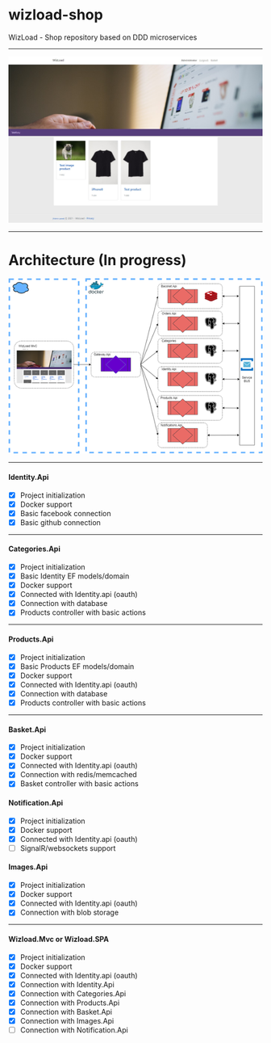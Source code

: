 # wizload-shop
WizLoad - Shop repository based on DDD microservices

---

![shop](https://raw.githubusercontent.com/kamilagruhlke/wizload-shop/main/img/wiz-load.jpg)


---

# Architecture (In progress)

![architecture](https://raw.githubusercontent.com/kamilagruhlke/wizload-shop/main/img/architecture.png)

---

#### Identity.Api

- [x] Project initialization
- [x] Docker support
- [x] Basic facebook connection
- [x] Basic github connection

---

#### Categories.Api

- [x] Project initialization
- [x] Basic Identity EF models/domain
- [x] Docker support
- [x] Connected with Identity.api (oauth)
- [x] Connection with database
- [x] Products controller with basic actions

---

#### Products.Api
- [x] Project initialization
- [x] Basic Products EF models/domain
- [x] Docker support
- [x] Connected with Identity.api (oauth)
- [x] Connection with database
- [x] Products controller with basic actions

---

#### Basket.Api
- [x] Project initialization
- [x] Docker support
- [x] Connected with Identity.api (oauth)
- [x] Connection with redis/memcached
- [x] Basket controller with basic actions

#### Notification.Api
- [x] Project initialization
- [x] Docker support
- [x] Connected with Identity.api (oauth)
- [ ] SignalR/websockets support

#### Images.Api
- [x] Project initialization
- [x] Docker support
- [x] Connected with Identity.api (oauth)
- [x] Connection with blob storage

---

#### Wizload.Mvc or Wizload.SPA
- [x] Project initialization
- [x] Docker support
- [x] Connected with Identity.api (oauth)
- [x] Connection with Identity.Api
- [x] Connection with Categories.Api
- [x] Connection with Products.Api
- [x] Connection with Basket.Api
- [x] Connection with Images.Api
- [ ] Connection with Notification.Api

